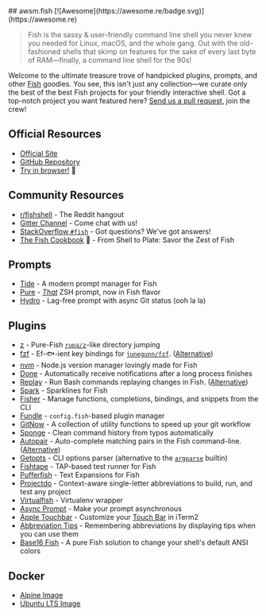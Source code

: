 <div class="github-widget" data-repo="jorgebucaran/awsm.fish"></div>
## awsm.fish [![Awesome](https://awesome.re/badge.svg)](https://awesome.re)

> Fish is the sassy & user-friendly command line shell you never knew you needed for Linux, macOS, and the whole gang. Out with the old-fashioned shells that skimp on features for the sake of every last byte of RAM—finally, a command line shell for the 90s!

Welcome to the ultimate treasure trove of handpicked plugins, prompts, and other [Fish](https://fishshell.com/) goodies. You see, this isn't just any collection—we curate only the best of the best Fish projects for your friendly interactive shell. Got a top-notch project you want featured here? [Send us a pull request](https://github.com/jorgebucaran/awesome-fish/fork), join the crew!

## Official Resources

- [Official Site](https://fishshell.com)
- [GitHub Repository](https://github.com/fish-shell/fish-shell)
- [Try in browser!](https://rootnroll.com/d/fish-shell/) 🍤

## Community Resources

- [r/fishshell](https://www.reddit.com/r/fishshell) - The Reddit hangout
- [Gitter Channel](https://gitter.im/fish-shell/fish-shell) - Come chat with us!
- [StackOverflow `#fish`](https://stackoverflow.com/questions/tagged/fish) - Got questions? We've got answers!
- [The Fish Cookbook](https://github.com/jorgebucaran/cookbook.fish) 🦞 - From Shell to Plate: Savor the Zest of Fish 

## Prompts

- [Tide](https://github.com/IlanCosman/tide) - A modern prompt manager for Fish
- [Pure](https://github.com/rafaelrinaldi/pure) - [_That_](https://github.com/sindresorhus/pure) ZSH prompt, now in Fish flavor
- [Hydro](https://github.com/jorgebucaran/hydro) - Lag-free prompt with async Git status (ooh la la)

## Plugins

- [z](https://github.com/jethrokuan/z) - Pure-Fish [`rupa/z`](https://github.com/rupa/z)-like directory jumping
- [fzf](https://github.com/PatrickF1/fzf.fish) - Ef-🐟-ient key bindings for [`junegunn/fzf`](https://github.com/junegunn/fzf). ([Alternative](https://github.com/jethrokuan/fzf))
- [nvm](https://github.com/jorgebucaran/nvm.fish) - Node.js version manager lovingly made for Fish
- [Done](https://github.com/franciscolourenco/done) - Automatically receive notifications after a long process finishes
- [Replay](https://github.com/jorgebucaran/replay.fish) - Run Bash commands replaying changes in Fish. ([Alternative](https://github.com/edc/bass))
- [Spark](https://github.com/jorgebucaran/spark.fish) - Sparklines for Fish
- [Fisher](https://github.com/jorgebucaran/fisher) - Manage functions, completions, bindings, and snippets from the CLI
- [Fundle](https://github.com/danhper/fundle) - `config.fish`-based plugin manager
- [GitNow](https://github.com/joseluisq/gitnow) - A collection of utility functions to speed up your git workflow
- [Sponge](https://github.com/meaningful-ooo/sponge) - Clean command history from typos automatically
- [Autopair](https://github.com/jorgebucaran/autopair.fish) - Auto-complete matching pairs in the Fish command-line. ([Alternative](https://github.com/laughedelic/pisces))
- [Getopts](https://github.com/jorgebucaran/getopts.fish) - CLI options parser (alternative to the [`argparse`](https://fishshell.com/docs/current/cmds/argparse.html) builtin)
- [Fishtape](https://github.com/jorgebucaran/fishtape) - TAP-based test runner for Fish
- [Pufferfish](https://github.com/nickeb96/puffer-fish) - Text Expansions for Fish
- [Projectdo](https://github.com/paldepind/projectdo) - Context-aware single-letter abbreviations to build, run, and test any project
- [Virtualfish](https://github.com/adambrenecki/virtualfish) - Virtualenv wrapper
- [Async Prompt](https://github.com/acomagu/fish-async-prompt) - Make your prompt asynchronous
- [Apple Touchbar](https://github.com/rodrigobdz/fish-apple-touchbar) - Customize your [Touch Bar](https://developer.apple.com/design/human-interface-guidelines/macos/touch-bar/touch-bar-overview) in iTerm2
- [Abbreviation Tips](https://github.com/Gazorby/fish-abbreviation-tips) - Remembering abbreviations by displaying tips when you can use them
- [Base16 Fish](https://github.com/FabioAntunes/base16-fish-shell) - A pure Fish solution to change your shell's default ANSI colors

## Docker

- [Alpine Image](https://hub.docker.com/r/purefish/docker-fish)
- [Ubuntu LTS Image](https://hub.docker.com/r/dideler/fish-shell)